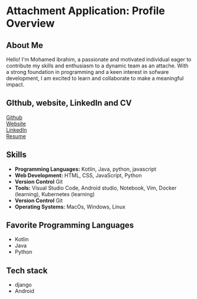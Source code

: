 # Attachment Application: Profile Overview

## About Me

<p>Hello! I'm Mohamed ibrahim, a passionate and motivated individual eager to contribute my skills and enthusiasm to a dynamic team as an attache. With a strong foundation in programming and a keen interest in sofware development, I am excited to learn and collaborate to make a meaningful impact.</p>

## GIthub, website, LinkedIn and CV

[Github](https://github.com/moemaair) <br>
[Website](https://mohamedi.netlify.app) <br>
[LinkedIn](
https://www.linkedin.com/in/mohamed-ibrahim-162b26180/) <br>
[Resume](https://drive.google.com/file/d/10TNmtxPOuiJp370w46Vshn48u6KDozXq/view?pli=1)

## Skills

<ul>
    <li><b>Programming Languages:</b> Kotlin, Java, python, javascript</li>
    <li><b>Web Development:</b> HTML, CSS, JavaScript, Python</li>
    <li><b>Version Control</b> Git</li>
    <li><b>Tools:</b>  Visual Studio Code, Android studio, Notebook, Vim, Docker (learning), Kubernetes (learning)</li>
    <li><b>Version Control</b> Git</li>
    <li><b>Operating Systems:</b> MacOs, Windows, Linux</li>
</ul>

## Favorite Programming Languages 

<ul>
    <li>Kotlin</li>
    <li>Java</li>
    <li>Python</li>
    
</ul>

## Tech stack

<ul>
    <li>django</li>
    <li>Android</li>
   
</ul>

